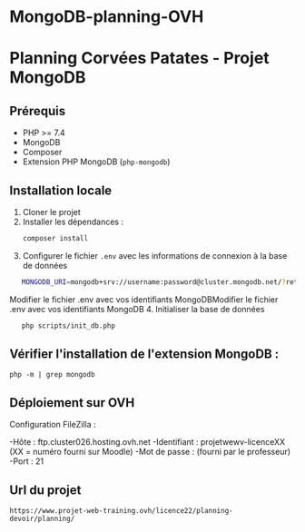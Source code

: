 # MongoDB-planning-OVH
# Planning Corvées Patates - Projet MongoDB

## Prérequis
- PHP >= 7.4
- MongoDB
- Composer
- Extension PHP MongoDB (`php-mongodb`)

## Installation locale
1. Cloner le projet
2. Installer les dépendances :
   ```bash
   composer install
   ```
3. Configurer le fichier `.env` avec les informations de connexion à la base de données
```bash
   MONGODB_URI=mongodb+srv://username:password@cluster.mongodb.net/?retryWrites=true&w=majority
   ```
   Modifier le fichier .env avec vos identifiants MongoDBModifier le fichier .env avec vos identifiants MongoDB
4. Initialiser la base de données
```bash
   php scripts/init_db.php
```

## Vérifier l'installation de l'extension MongoDB :
```
php -m | grep mongodb
```

## Déploiement sur OVH

Configuration FileZilla :

-Hôte : ftp.cluster026.hosting.ovh.net
-Identifiant : projetwewv-licenceXX (XX = numéro fourni sur Moodle)
-Mot de passe : (fourni par le professeur)
-Port : 21

## Url du projet
```
https://www.projet-web-training.ovh/licence22/planning-devoir/planning/
```

